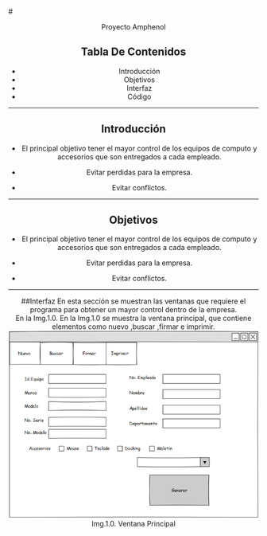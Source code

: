 
#<Center>Proyecto Amphenol


## Tabla De Contenidos
- Introducción
- Objetivos
- Interfaz
- Código

- - -

## Introducción
- El principal objetivo tener el mayor control de los equipos de computo y accesorios que son entregados a cada empleado.

+ Evitar perdidas para la empresa.


* Evitar conflictos.

- - -

## Objetivos
- El principal objetivo tener el mayor control de los equipos de computo y accesorios que son entregados a cada empleado.

- Evitar perdidas para la empresa.

- Evitar conflictos.

- - -
##Interfaz
En esta sección se muestran las ventanas que requiere el programa para obtener un mayor control dentro de la empresa.<br>
En la Img.1.0. En la Img.1.0 se muestra la ventana principal, que contiene elementos como nuevo ,buscar ,firmar e imprimir.
![src='Ventana1.png'](https://github.com/Lobo10/proyecto_Amph/blob/master/Ventana2.png)
Img.1.0. Ventana Principal






